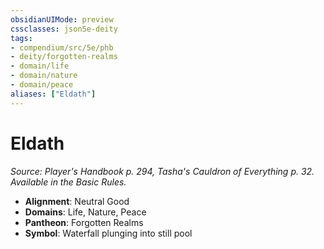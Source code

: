 ```yaml
---
obsidianUIMode: preview
cssclasses: json5e-deity
tags:
- compendium/src/5e/phb
- deity/forgotten-realms
- domain/life
- domain/nature
- domain/peace
aliases: ["Eldath"]
---
```

# Eldath
*Source: Player's Handbook p. 294, Tasha's Cauldron of Everything p. 32. Available in the Basic Rules.* 

- **Alignment**: Neutral Good
- **Domains**: Life, Nature, Peace
- **Pantheon**: Forgotten Realms
- **Symbol**: Waterfall plunging into still pool